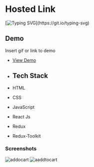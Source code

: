 
# Hosted Link
[![Typing SVG](https://readme-typing-svg.demolab.com?font=Fira+Code&pause=1000&color=F7701A&random=false&width=435&lines=Hi!+Guys++%F0%9F%91%8B;This+is+my+Add+To+Cart+Project.)](https://git.io/typing-svg)


## Demo

Insert gif or link to demo


- [View Demo](https://iridescent-cranachan-84e4f2.netlify.app)
- ## Tech Stack

- HTML
- CSS
- JavaScript
- React Js
- Redux 
- Redux-Toolkit

### Screenshots
![addocart](https://github.com/PriyajitMaity/projects/assets/134254753/206ce03b-32d9-4fb4-9ca3-9623f0f1abc0)
![aaddtocart](https://github.com/PriyajitMaity/projects/assets/134254753/3eb62d94-9f99-40ab-b922-c0ccf8deeb74)

